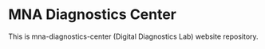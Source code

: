 # MNA Diagnostics Center

This is mna-diagnostics-center (Digital Diagnostics Lab) website repository.

